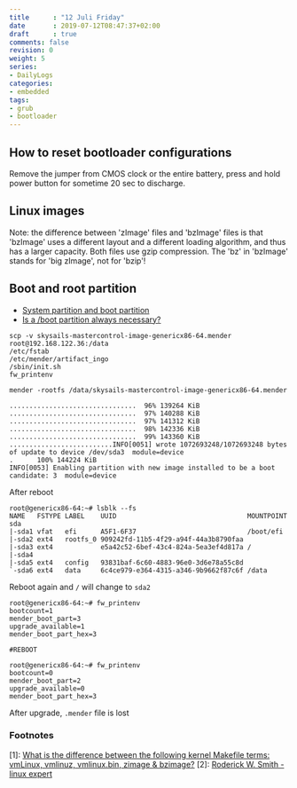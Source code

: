 ```yaml
---
title      : "12 Juli Friday"
date       : 2019-07-12T08:47:37+02:00
draft      : true
comments: false
revision: 0
weight: 5
series:
- DailyLogs
categories:
- embedded
tags:
- grub
- bootloader
---
```


## How to reset bootloader configurations

Remove the jumper from CMOS clock or the entire battery, press and hold power button for sometime 20 sec to discharge.

## Linux images

Note: the difference between 'zImage' files and 'bzImage' files is that
'bzImage' uses a different layout and a different loading algorithm,
and thus has a larger capacity.  Both files use gzip compression.
The 'bz' in 'bzImage' stands for 'big zImage', not for 'bzip'!

## Boot and root partition

* [System partition and boot partition](https://en.wikipedia.org/wiki/System_partition_and_boot_partition)
* [Is a /boot partition always necessary?](https://superuser.com/questions/522971/is-a-boot-partition-always-necessary)

```
scp -v skysails-mastercontrol-image-genericx86-64.mender root@192.168.122.36:/data
/etc/fstab
/etc/mender/artifact_ingo
/sbin/init.sh
fw_printenv

mender -rootfs /data/skysails-mastercontrol-image-genericx86-64.mender

................................  96% 139264 KiB
................................  97% 140288 KiB
................................  97% 141312 KiB
................................  98% 142336 KiB
................................  99% 143360 KiB
..........................INFO[0051] wrote 1072693248/1072693248 bytes of update to device /dev/sda3  module=device
.      100% 144224 KiB
INFO[0053] Enabling partition with new image installed to be a boot candidate: 3  module=device
```

After reboot

```
root@genericx86-64:~# lsblk --fs
NAME   FSTYPE LABEL    UUID                                 MOUNTPOINT
sda                                                         
|-sda1 vfat   efi      A5F1-6F37                            /boot/efi
|-sda2 ext4   rootfs_0 909242fd-11b5-4f29-a94f-44a3b8790faa 
|-sda3 ext4            e5a42c52-6bef-43c4-824a-5ea3ef4d817a /
|-sda4                                                      
|-sda5 ext4   config   93831baf-6c60-4883-96e0-3d6e78a55c8d 
`-sda6 ext4   data     6c4ce979-e364-4315-a346-9b9662f87c6f /data
```

Reboot again and `/` will change to `sda2`

```
root@genericx86-64:~# fw_printenv 
bootcount=1
mender_boot_part=3
upgrade_available=1
mender_boot_part_hex=3

#REBOOT

root@genericx86-64:~# fw_printenv 
bootcount=0
mender_boot_part=2
upgrade_available=0
mender_boot_part_hex=3

```

After upgrade, `.mender` file is lost


### Footnotes

[1]: [What is the difference between the following kernel Makefile terms: vmLinux, vmlinuz, vmlinux.bin, zimage & bzimage?](https://unix.stackexchange.com/questions/5518/what-is-the-difference-between-the-following-kernel-makefile-terms-vmlinux-vml)
[2]: [Roderick W. Smith -linux expert](https://www.rodsbooks.com/)
